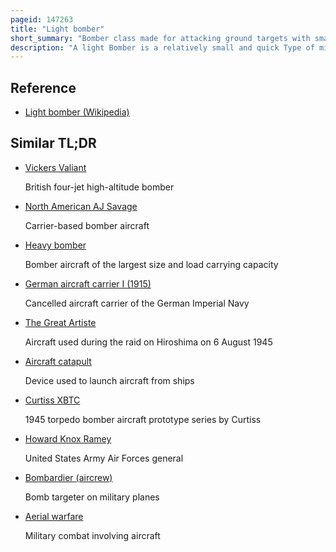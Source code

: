 ```yaml
---
pageid: 147263
title: "Light bomber"
short_summary: "Bomber class made for attacking ground targets with small bomb loads over short distances"
description: "A light Bomber is a relatively small and quick Type of military Bomber Aircraft primarily employed before the 1950s. Such Aircraft would normally not carry more than one Ton of Weapons."
---
```


## Reference

- [Light bomber (Wikipedia)](https://en.wikipedia.org/?curid=147263)

## Similar TL;DR

- [Vickers Valiant](/tldr/en/vickers-valiant)

  British four-jet high-altitude bomber

- [North American AJ Savage](/tldr/en/north-american-aj-savage)

  Carrier-based bomber aircraft

- [Heavy bomber](/tldr/en/heavy-bomber)

  Bomber aircraft of the largest size and load carrying capacity

- [German aircraft carrier I (1915)](/tldr/en/german-aircraft-carrier-i-1915)

  Cancelled aircraft carrier of the German Imperial Navy

- [The Great Artiste](/tldr/en/the-great-artiste)

  Aircraft used during the raid on Hiroshima on 6 August 1945

- [Aircraft catapult](/tldr/en/aircraft-catapult)

  Device used to launch aircraft from ships

- [Curtiss XBTC](/tldr/en/curtiss-xbtc)

  1945 torpedo bomber aircraft prototype series by Curtiss

- [Howard Knox Ramey](/tldr/en/howard-knox-ramey)

  United States Army Air Forces general

- [Bombardier (aircrew)](/tldr/en/bombardier-aircrew)

  Bomb targeter on military planes

- [Aerial warfare](/tldr/en/aerial-warfare)

  Military combat involving aircraft
